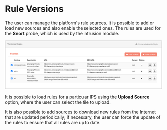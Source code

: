 # Rule Versions

The user can manage the platform's rule sources. It is possible to add or load new sources and also enable the selected ones. The rules are used for the **Snort** probe, which is used by the intrusion module.

![Rule Versions](images/ch07_img025.png)

It is possible to load rules for a particular IPS using the **Upload Source** option, where the user can select the file to upload.

It is also possible to add sources to download new rules from the Internet that are updated periodically; if necessary, the user can force the update of the rules to ensure that all rules are up to date.